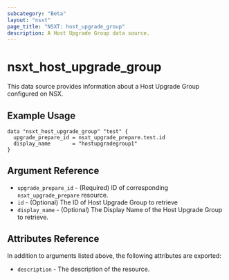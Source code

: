 ```yaml
---
subcategory: "Beta"
layout: "nsxt"
page_title: "NSXT: host_upgrade_group"
description: A Host Upgrade Group data source.
---
```


# nsxt_host_upgrade_group

This data source provides information about a Host Upgrade Group configured on NSX.

## Example Usage

```hcl
data "nsxt_host_upgrade_group" "test" {
  upgrade_prepare_id = nsxt_upgrade_prepare.test.id
  display_name       = "hostupgradegroup1"
}
```

## Argument Reference

* `upgrade_prepare_id` - (Required) ID of corresponding `nsxt_upgrade_prepare` resource.
* `id` - (Optional) The ID of Host Upgrade Group to retrieve
* `display_name` - (Optional) The Display Name of the Host Upgrade Group to retrieve.

## Attributes Reference

In addition to arguments listed above, the following attributes are exported:

* `description` - The description of the resource.
